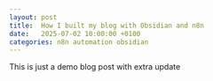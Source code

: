 ```yaml
---
layout: post
title:  How I built my blog with Obsidian and n8n
date:   2025-07-02 10:00:00 +0100
categories: n8n automation obsidian
---
```


This is just a demo blog post with extra update